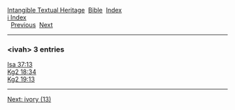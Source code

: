 [Intangible Textual Heritage](../../index)  [Bible](../index) 
[Index](index)   
[i Index](_i_)  
  [Previous](c05998)  [Next](c06000) 

------------------------------------------------------------------------

### &lt;ivah&gt; 3 entries

[Isa 37:13](../kjv/isa037.htm#013)  
[Kg2 18:34](../kjv/kg2018.htm#034)  
[Kg2 19:13](../kjv/kg2019.htm#013)  

------------------------------------------------------------------------

[Next: ivory (13)](c06000)
